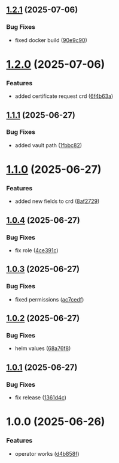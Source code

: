 ## [1.2.1](https://github.com/floryn08/homelab-alm/compare/v1.2.0...v1.2.1) (2025-07-06)


### Bug Fixes

* fixed docker build ([90e9c90](https://github.com/floryn08/homelab-alm/commit/90e9c90e41960c2db88b3f76d94e55b3c3a1c386))

# [1.2.0](https://github.com/floryn08/homelab-alm/compare/v1.1.1...v1.2.0) (2025-07-06)


### Features

* added certificate request crd ([6f4b63a](https://github.com/floryn08/homelab-alm/commit/6f4b63a22f46aa060c81e7e807b9ee0599b7fab3))

## [1.1.1](https://github.com/floryn08/homelab-alm/compare/v1.1.0...v1.1.1) (2025-06-27)


### Bug Fixes

* added vault path ([1fbbc82](https://github.com/floryn08/homelab-alm/commit/1fbbc82f072367fa03f11dd5016575e6f41fc7a4))

# [1.1.0](https://github.com/floryn08/homelab-alm/compare/v1.0.4...v1.1.0) (2025-06-27)


### Features

* added new fields to crd ([8af2729](https://github.com/floryn08/homelab-alm/commit/8af2729f087f27df1213cf515231be37fd08069d))

## [1.0.4](https://github.com/floryn08/homelab-alm/compare/v1.0.3...v1.0.4) (2025-06-27)


### Bug Fixes

* fix role ([4ce391c](https://github.com/floryn08/homelab-alm/commit/4ce391ca51dbb21b2c8fff45dfa2378e393296c0))

## [1.0.3](https://github.com/floryn08/homelab-alm/compare/v1.0.2...v1.0.3) (2025-06-27)


### Bug Fixes

* fixed permissions ([ac7cedf](https://github.com/floryn08/homelab-alm/commit/ac7cedfb37dd5af792242d4a4f5cacd64fe112aa))

## [1.0.2](https://github.com/floryn08/homelab-alm/compare/v1.0.1...v1.0.2) (2025-06-27)


### Bug Fixes

* helm values ([68a76f8](https://github.com/floryn08/homelab-alm/commit/68a76f88d0fc3ff0a551419cb606e54cca002080))

## [1.0.1](https://github.com/floryn08/homelab-alm/compare/v1.0.0...v1.0.1) (2025-06-27)


### Bug Fixes

* fix release ([1361d4c](https://github.com/floryn08/homelab-alm/commit/1361d4c584b47b1ecaba3dbccb56db8ea058eb90))

# 1.0.0 (2025-06-26)


### Features

* operator works ([d4b858f](https://github.com/floryn08/homelab-alm/commit/d4b858fc19ea74a278a9bf78d8a6f4df0492c4ca))
